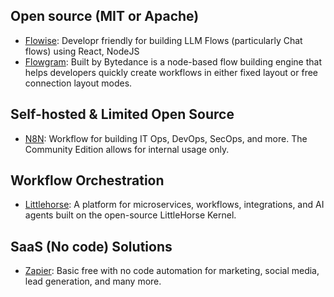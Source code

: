 ## Open source (MIT or Apache)

- [Flowise](https://github.com/FlowiseAI/Flowise): Developr friendly for building LLM Flows (particularly Chat flows) using React, NodeJS
- [Flowgram](https://flowgram.ai/): Built by Bytedance is a node-based flow building engine that helps developers quickly create workflows in either fixed layout or free connection layout modes.

## Self-hosted & Limited Open Source

- [N8N](https://n8n.io/): Workflow for building IT Ops, DevOps, SecOps, and more. The Community Edition allows for internal usage only.

## Workflow Orchestration

- [Littlehorse](https://littlehorse.io/): A platform for microservices, workflows, integrations, and AI agents built on the open-source LittleHorse Kernel.

## SaaS (No code) Solutions

- [Zapier](https://zapier.com/): Basic free with no code automation for marketing, social media, lead generation, and many more.
